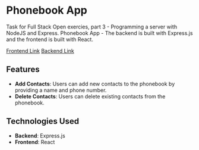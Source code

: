 # Phonebook App

Task for Full Stack Open exercies, part 3 - Programming a server with NodeJS and Express. Phonebook App - The backend is built with Express.js and the frontend is built with React.

[Frontend Link](https://fullstackopen-part3-ia2j.onrender.com)
[Backend Link](https://fullstackopen-part3-ia2j.onrender.com/api/persons)

## Features

- **Add Contacts**: Users can add new contacts to the phonebook by providing a name and phone number.
- **Delete Contacts**: Users can delete existing contacts from the phonebook.

## Technologies Used

- **Backend**: Express.js
- **Frontend**: React
